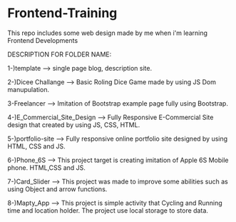 # Frontend-Training
This repo includes some web design made by me when i'm learning Frontend Developments

DESCRIPTION FOR FOLDER NAME:

1-)template --> single page blog, description site.

2-)Dicee Challange --> Basic Roling Dice Game made by using JS Dom manupulation.

3-Freelancer --> Imitation of Bootstrap example page fully using Bootstrap.

4-)E_Commercial_Site_Design --> Fully Responsive E-Commercial Site design that created by using JS, CSS, HTML.

5-)portfolio-site --> Fully responsive online portfolio site designed by using HTML, CSS and JS.

6-)Phone_6S --> This project target is creating imitation of Apple 6S Mobile phone. HTML,CSS and JS.

7-)Card_Slider --> This project was made to improve some abilities such as using Object and arrow functions.

8-)Mapty_App --> This project is simple activity that Cycling and Running time and location holder. The project use local storage to store data.
